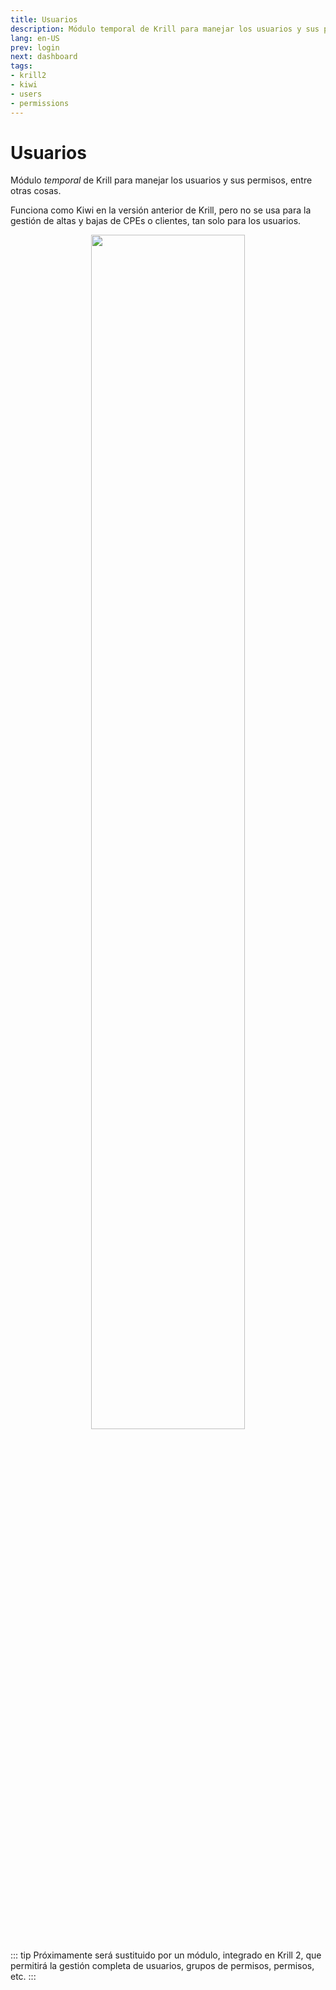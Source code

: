 ```yaml
---
title: Usuarios
description: Módulo temporal de Krill para manejar los usuarios y sus permisos, entre otras cosas.
lang: en-US
prev: login
next: dashboard
tags:
- krill2
- kiwi
- users
- permissions
---
```

# Usuarios

Módulo *temporal* de Krill para manejar los usuarios y sus permisos, entre otras cosas.

Funciona como Kiwi en la versión anterior de Krill, pero no se usa para la gestión de altas y bajas de CPEs o clientes, tan solo para los usuarios.

<p align="center"><img src="@images/krill2/main/0101.png" max-width=30% width=70%;></p>

::: tip
Próximamente será sustituido por un módulo, integrado en Krill 2, que permitirá la gestión completa de usuarios, grupos de permisos, permisos, etc.
:::
